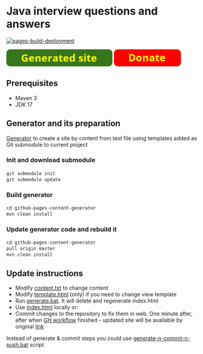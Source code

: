 
# Java interview questions and answers

[![pages-build-deployment](https://github.com/andrei-punko/java-interview-faq-n-answers/actions/workflows/pages/pages-build-deployment/badge.svg)](https://github.com/andrei-punko/java-interview-faq-n-answers/actions/workflows/pages/pages-build-deployment)

<a href="https://andrei-punko.github.io/java-interview-faq-n-answers"><img src="images/button_generated-site.png" alt="Generated site" height="45"/></a>
<a href="https://boosty.to/andd3dfx"><img src="images/button_donate.png" alt="Donate" height="45"/></a>

## Prerequisites
- Maven 3
- JDK 17

## Generator and its preparation
[Generator](https://github.com/andrei-punko/github-pages-content-generator) to create a site 
by content from text file using templates added as Git submodule to current project

### Init and download submodule
```
git submodule init
git submodule update
```

### Build generator
```
cd github-pages-content-generator
mvn clean install
```

### Update generator code and rebuild it
```
cd github-pages-content-generator
pull origin master
mvn clean install
```

## Update instructions
- Modify [content.txt](src/content.txt) to change content
- Modify [template.html](templates/template.html) (only) if you need to change view template
- Run [generate.bat](generate.bat). It will delete and regenerate index.html
- Use [index.html](index.html) locally or:
- Commit changes to the repository to fix them in web. One minute after, after when
[GH workflow](https://github.com/andrei-punko/java-interview-faq-n-answers/actions) finished - updated site will be
available by original [link](https://andrei-punko.github.io/java-interview-faq-n-answers)

Instead of generate & commit steps you could use [generate-n-commit-n-push.bat](generate-n-commit-n-push.bat) script
